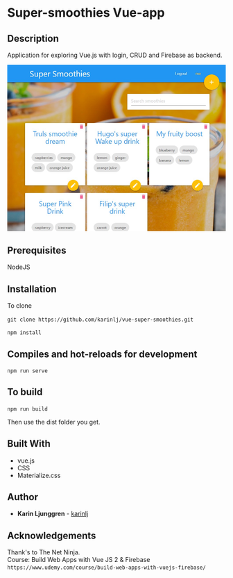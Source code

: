 # Super-smoothies Vue-app

## Description

Application for exploring Vue.js with login, CRUD and Firebase as backend.

![Screenshot](/src/assets/screenshot.jpg?raw=true "Screenshot")

## Prerequisites

NodeJS

## Installation

To clone

`git clone https://github.com/karinlj/vue-super-smoothies.git`

```
npm install
```

## Compiles and hot-reloads for development

```
npm run serve
```

## To build

```
npm run build
```

Then use the dist folder you get.

## Built With

- vue.js
- CSS
- Materialize.css

## Author

- **Karin Ljunggren** - [karinlj](https://github.com/karinlj)

## Acknowledgements

Thank's to The Net Ninja.  
Course: Build Web Apps with Vue JS 2 & Firebase  
`https://www.udemy.com/course/build-web-apps-with-vuejs-firebase/`
